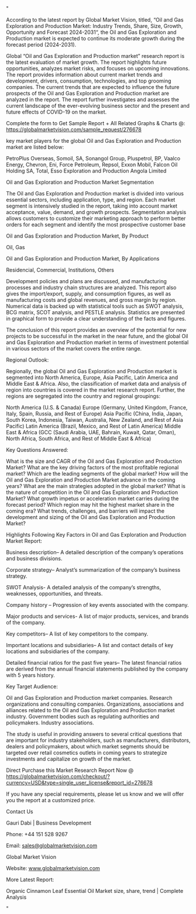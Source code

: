 "

According to the latest report by Global Market Vision, titled, “Oil and Gas Exploration and Production Market: Industry Trends, Share, Size, Growth, Opportunity and Forecast 2024-2031“, the Oil and Gas Exploration and Production market is expected to continue its moderate growth during the forecast period (2024-2031).

Global “Oil and Gas Exploration and Production market” research report is the latest evaluation of market growth. The report highlights future opportunities, analyzes market risks, and focuses on upcoming innovations. The report provides information about current market trends and development, drivers, consumption, technologies, and top grooming companies. The current trends that are expected to influence the future prospects of the Oil and Gas Exploration and Production market are analyzed in the report. The report further investigates and assesses the current landscape of the ever-evolving business sector and the present and future effects of COVID-19 on the market.

Complete the form to Get Sample Report + All Related Graphs & Charts @: https://globalmarketvision.com/sample_request/276678

key market players for the global Oil and Gas Exploration and Production market are listed below:

PetroPlus Overseas, Somoil, SA, Sonangol Group, Pluspetrol, BP, Vaalco Energy, Chevron, Eni, Force Petroleum, Repsol, Exxon Mobil, Falcon Oil Holding SA, Total, Esso Exploration and Production Angola Limited

Oil and Gas Exploration and Production Market Segmentation

The Oil and Gas Exploration and Production market is divided into various essential sectors, including application, type, and region. Each market segment is intensively studied in the report, taking into account market acceptance, value, demand, and growth prospects. Segmentation analysis allows customers to customize their marketing approach to perform better orders for each segment and identify the most prospective customer base

Oil and Gas Exploration and Production Market, By Product

Oil, Gas

Oil and Gas Exploration and Production Market, By Applications

Residencial, Commercial, Institutions, Others

Development policies and plans are discussed, and manufacturing processes and industry chain structures are analyzed. This report also gives the import/export, supply, and consumption figures, as well as manufacturing costs and global revenues, and gross margin by region. Numerical data is backed up with statistical tools such as SWOT analysis, BCG matrix, SCOT analysis, and PESTLE analysis. Statistics are presented in graphical form to provide a clear understanding of the facts and figures.

The conclusion of this report provides an overview of the potential for new projects to be successful in the market in the near future, and the global Oil and Gas Exploration and Production market in terms of investment potential in various sectors of the market covers the entire range.

Regional Outlook:

Regionally, the global Oil and Gas Exploration and Production market is segmented into North America, Europe, Asia Pacific, Latin America and Middle East & Africa. Also, the classification of market data and analysis of region into countries is covered in the market research report. Further, the regions are segregated into the country and regional groupings:

North America (U.S. & Canada)
Europe (Germany, United Kingdom, France, Italy, Spain, Russia, and Rest of Europe)
Asia Pacific (China, India, Japan, South Korea, Indonesia, Taiwan, Australia, New Zealand, and Rest of Asia Pacific)
Latin America (Brazil, Mexico, and Rest of Latin America)
Middle East & Africa (GCC (Saudi Arabia, UAE, Bahrain, Kuwait, Qatar, Oman), North Africa, South Africa, and Rest of Middle East & Africa)

Key Questions Answered:

What is the size and CAGR of the Oil and Gas Exploration and Production Market?
What are the key driving factors of the most profitable regional market?
Which are the leading segments of the global market?
How will the Oil and Gas Exploration and Production Market advance in the coming years?
What are the main strategies adopted in the global market?
What is the nature of competition in the Oil and Gas Exploration and Production Market?
What growth impetus or acceleration market carries during the forecast period?
Which region may hit the highest market share in the coming era?
What trends, challenges, and barriers will impact the development and sizing of the Oil and Gas Exploration and Production Market?

Highlights Following Key Factors in Oil and Gas Exploration and Production Market Report:

Business description– A detailed description of the company’s operations and business divisions.

Corporate strategy– Analyst’s summarization of the company’s business strategy.

SWOT Analysis- A detailed analysis of the company’s strengths, weaknesses, opportunities, and threats.

Company history – Progression of key events associated with the company.

Major products and services- A list of major products, services, and brands of the company.

Key competitors– A list of key competitors to the company.

Important locations and subsidiaries– A list and contact details of key locations and subsidiaries of the company.

Detailed financial ratios for the past five years– The latest financial ratios are derived from the annual financial statements published by the company with 5 years history.

Key Target Audience:

Oil and Gas Exploration and Production market companies.
Research organizations and consulting companies.
Organizations, associations and alliances related to the Oil and Gas Exploration and Production market industry.
Government bodies such as regulating authorities and policymakers.
Industry associations.

The study is useful in providing answers to several critical questions that are important for industry stakeholders, such as manufacturers, distributors, dealers and policymakers, about which market segments should be targeted over retail cosmetics outlets in coming years to strategize investments and capitalize on growth of the market.

Direct Purchase this Market Research Report Now @ https://globalmarketvision.com/checkout/?currency=USD&type=single_user_license&report_id=276678

If you have any special requirements, please let us know and we will offer you the report at a customized price.

Contact Us

Gauri Dabi | Business Development

Phone: +44 151 528 9267

Email: sales@globalmarketvision.com

Global Market Vision

Website: www.globalmarketvision.com




More Latest Report:

Organic Cinnamon Leaf Essential Oil Market size, share, trend | Complete Analysis

"
